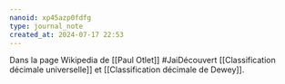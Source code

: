 ```yaml
---
nanoid: xp45azp0fdfg
type: journal_note
created_at: 2024-07-17 22:53
---
```

Dans la page Wikipedia de [[Paul Otlet]] #JaiDécouvert [[Classification décimale universelle]] et [[Classification décimale de Dewey]].
